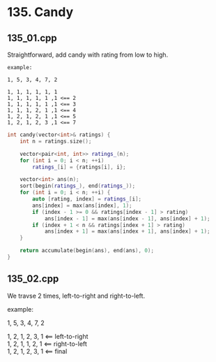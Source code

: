 # 135. Candy

## 135_01.cpp

Straightforward, add candy with rating from low to high.
```
example:

1, 5, 3, 4, 7, 2

1, 1, 1, 1, 1, 1  
1, 1, 1, 1, 1 ,1 <== 2  
1, 1, 1, 1, 1 ,1 <== 3  
1, 1, 1, 2, 1 ,1 <== 4  
1, 2, 1, 2, 1 ,1 <== 5  
1, 2, 1, 2, 3 ,1 <== 7  
```

```cpp
int candy(vector<int>& ratings) {
    int n = ratings.size();

    vector<pair<int, int>> ratings_(n);
    for (int i = 0; i < n; ++i)
        ratings_[i] = {ratings[i], i};

    vector<int> ans(n);
    sort(begin(ratings_), end(ratings_));
    for (int i = 0; i < n; ++i) {
        auto [rating, index] = ratings_[i];
        ans[index] = max(ans[index], 1);
        if (index - 1 >= 0 && ratings[index - 1] > rating)
            ans[index - 1] = max(ans[index - 1], ans[index] + 1);
        if (index + 1 < n && ratings[index + 1] > rating)
            ans[index + 1] = max(ans[index + 1], ans[index] + 1);
    }

    return accumulate(begin(ans), end(ans), 0);
}
```

## 135_02.cpp

We travse 2 times, left-to-right and right-to-left.

example:

1, 5, 3, 4, 7, 2

1, 2, 1, 2, 3, 1 <== left-to-right  
1, 2, 1, 1, 2, 1 <== right-to-left  
1, 2, 1, 2, 3, 1 <== final
